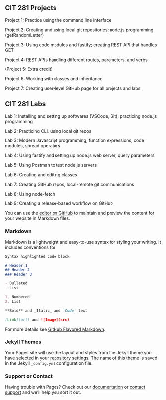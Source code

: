 ## CIT 281 Projects

Project 1: Practice using the command line interface

Project 2: Creating and using local git repositories; node.js programming (getRandomLetter)

Project 3: Using code modules and fastify; creating REST API that handles GET

Project 4: REST APIs handling different routes, parameters, and verbs

(Project 5: Extra credit)

Project 6: Working with classes and inheritance 

Project 7: Creating user-level GitHub page for all projects and labs

## CIT 281 Labs

Lab 1: Installing and setting up softwares (VSCode, Git), practicing node.js programming

Lab 2: Practicing CLI, using local git repos

Lab 3: Modern Javascript programming, function expressions, code modules, spread operators 

Lab 4: Using fastify and setting up node.js web server, query parameters

Lab 5: Using Postman to test node.js servers 

Lab 6: Creating and editing classes

Lab 7: Creating GitHub repos, local-remote git communications

Lab 8: Using node-fetch 

Lab 9: Creating a release-based workflow on GitHub

You can use the [editor on GitHub](https://github.com/shuxi-wu/shuxi-wu.github.io/edit/main/README.md) to maintain and preview the content for your website in Markdown files.


### Markdown

Markdown is a lightweight and easy-to-use syntax for styling your writing. It includes conventions for

```markdown
Syntax highlighted code block

# Header 1
## Header 2
### Header 3

- Bulleted
- List

1. Numbered
2. List

**Bold** and _Italic_ and `Code` text

[Link](url) and ![Image](src)
```

For more details see [GitHub Flavored Markdown](https://guides.github.com/features/mastering-markdown/).

### Jekyll Themes

Your Pages site will use the layout and styles from the Jekyll theme you have selected in your [repository settings](https://github.com/shuxi-wu/shuxi-wu.github.io/settings/pages). The name of this theme is saved in the Jekyll `_config.yml` configuration file.

### Support or Contact

Having trouble with Pages? Check out our [documentation](https://docs.github.com/categories/github-pages-basics/) or [contact support](https://support.github.com/contact) and we’ll help you sort it out.
